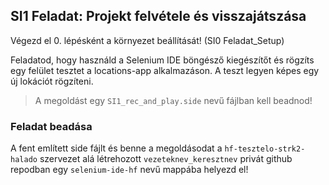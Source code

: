 ## SI1 Feladat: Projekt felvétele és visszajátszása

Végezd el 0. lépésként a környezet beállítását! (SI0 Feladat_Setup)

Feladatod, hogy használd a Selenium IDE böngésző kiegészítőt és rögzíts egy felület tesztet a locations-app alkalmazáson. A teszt legyen képes egy új lokációt rögzíteni.
> A megoldást egy `SI1_rec_and_play.side` nevű fájlban kell beadnod!
    

### Feladat beadása
A fent említett side fájlt és benne a megoldásodat a `hf-tesztelo-strk2-halado` szervezet alá létrehozott `vezeteknev_keresztnev` privát github repodban egy `selenium-ide-hf` nevű mappába helyezd el!
